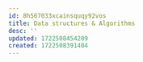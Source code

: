 ```yaml
---
id: 8h567033xcainsquqy92vos
title: Data structures & Algorithms
desc: ''
updated: 1722508454209
created: 1722508391404
---
```

